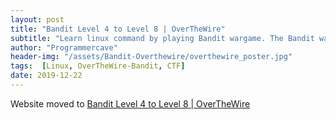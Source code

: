 ```yaml
---
layout: post
title: "Bandit Level 4 to Level 8 | OverTheWire"
subtitle: "Learn linux command by playing Bandit wargame. The Bandit wargame is aimed at absolute beginners. It will teach the basics needed to be able to play other wargames. Below is the solution of Level 4 → Level 5, Level 5 → Level 6, Level 6 → Level 7, Level 7 → Level 8, and Level 8 → Level 9. In this post we will learn how to find a human readable file with certain size in bytes and with certain user. The passwords are hidden, so you have to find the passwords for next level yourself."
author: "Programmercave"
header-img: "/assets/Bandit-Overthewire/overthewire_poster.jpg"
tags:  [Linux, OverTheWire-Bandit, CTF]
date: 2019-12-22
---
```


Website moved to [Bandit Level 4 to Level 8 | OverTheWire](https://programmercave.com/blog/2019/12/22/Bandit-Level-4-to-Level-9-OverTheWire)